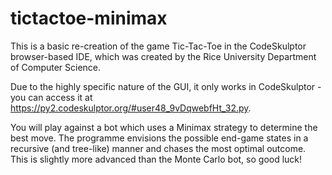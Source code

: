 # tictactoe-minimax

This is a basic re-creation of the game Tic-Tac-Toe in the CodeSkulptor browser-based IDE, which was created by the Rice University Department of Computer Science.

Due to the highly specific nature of the GUI, it only works in CodeSkulptor - you can access it at https://py2.codeskulptor.org/#user48_9vDqwebfHt_32.py.

You will play against a bot which uses a Minimax strategy to determine the best move. The programme envisions the possible end-game states in a recursive (and tree-like) manner and chases the most optimal outcome. This is slightly more advanced than the Monte Carlo bot, so good luck!
